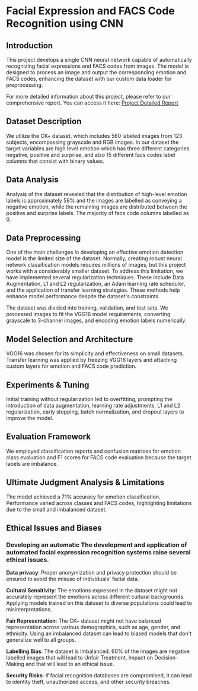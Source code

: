 
# Facial Expression and FACS Code Recognition using CNN

## Introduction

This project develops a single CNN neural network capable of automatically recognizing facial expressions and FACS codes from images. The model is designed to process an image and output the corresponding emotion and FACS codes, enhancing the dataset with our custom data loader for preprocessing. 

For more detailed information about this project, please refer to our comprehensive report. You can access it here: [Project Detailed Report](https://drive.google.com/file/d/1zVa3jGvPfJ2JzR1B7_so7mhvTdyEVBAF/view?usp=drive_link)


## Dataset Description

We utilize the CK+ dataset, which includes 560 labeled images from 123 subjects, encompassing grayscale and RGB images. In our dataset the target variables are high level emotion which has three different categories negative, positive and surprise, and also 15 different facs codes label columns that consist with binary values.

## Data Analysis

Analysis of the dataset revealed that the distribution of high-level emotion labels is approximately 58% and the images are labelled as conveying a negative emotion, while the remaining images are distributed between the positive and surprise labels. The majority of facs code columns labelled as 0.

## Data Preprocessing

One of the main challenges in developing an effective emotion detection model is the limited size of the dataset. Normally, creating robust neural network classification models requires millions of images, but this project works with a considerably smaller dataset. To address this limitation, we have implemented several regularization techniques. These include Data Augmentation, L1 and L2 regularization, an Adam learning rate scheduler, and the application of transfer learning strategies. These methods help enhance model performance despite the dataset's constraints.

The dataset was divided into training, validation, and test sets. We processed images to fit the VGG16 model requirements, converting grayscale to 3-channel images, and encoding emotion labels numerically.

## Model Selection and Architecture

VGG16 was chosen for its simplicity and effectiveness on small datasets. Transfer learning was applied by freezing VGG16 layers and attaching custom layers for emotion and FACS code prediction.

## Experiments & Tuning

Initial training without regularization led to overfitting, prompting the introduction of data augmentation, learning rate adjustments, L1 and L2 regularization, early stopping, batch normalization, and dropout layers to improve the model.

## Evaluation Framework

We employed classification reports and confusion matrices for emotion class evaluation and F1 scores for FACS code evaluation because the target labels are imbalance. 

## Ultimate Judgment Analysis & Limitations

The model achieved a 71% accuracy for emotion classification. Performance varied across classes and FACS codes, highlighting limitations due to the small and imbalanced dataset.

## Ethical Issues and Biases

### Developing an automatic The development and application of automated facial expression recognition systems raise several ethical issues.

**Data privacy**: Proper anonymization and privacy protection should be ensured to avoid the misuse of individuals' facial data.

**Cultural Sensitivity**: The emotions expressed in the dataset might not accurately represent the emotions across different cultural backgrounds. Applying models trained on this dataset to diverse populations could lead to misinterpretations.

**Fair Representation**: The CK+ dataset might not have balanced representation across various demographics, such as age, gender, and ethnicity. Using an imbalanced dataset can lead to biased models that don't generalize well to all groups.

**Labelling Bias**: The dataset is imbalanced. 60% of the images are negative labelled images that will lead to Unfair Treatment, Impact on Decision-Making and that will lead to an ethical issue.

**Security Risks**: If facial recognition databases are compromised, it can lead to identity theft, unauthorized access, and other security breaches.
